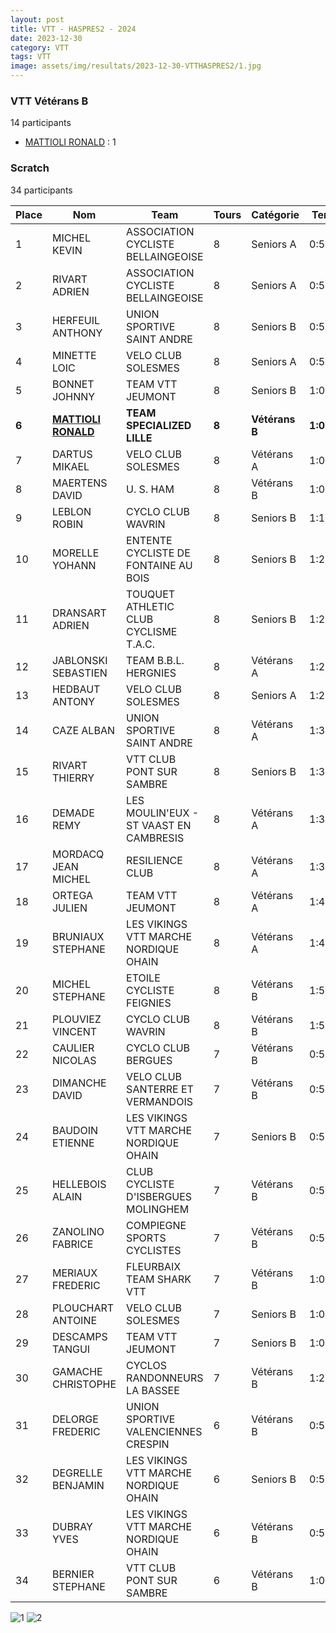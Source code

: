 ```yaml
---
layout: post
title: VTT - HASPRES2 - 2024
date: 2023-12-30
category: VTT
tags: VTT
image: assets/img/resultats/2023-12-30-VTTHASPRES2/1.jpg
---
```


### VTT Vétérans B
14 participants
- [MATTIOLI RONALD](https://teamspecializedlille.github.io/coureurs/mattiolironald) : 1

### Scratch
34 participants

| Place | Nom | Team | Tours | Catégorie | Temps |
|---|---|---|---|---|---|
| 1 | MICHEL KEVIN | ASSOCIATION CYCLISTE BELLAINGEOISE | 8 | Seniors A | 0:56:52 | 
| 2 | RIVART ADRIEN | ASSOCIATION CYCLISTE BELLAINGEOISE | 8 | Seniors A | 0:57:42 | 
| 3 | HERFEUIL ANTHONY | UNION SPORTIVE SAINT ANDRE | 8 | Seniors B | 0:58:32 | 
| 4 | MINETTE LOIC | VELO CLUB SOLESMES | 8 | Seniors A | 0:59:50 | 
| 5 | BONNET JOHNNY | TEAM VTT JEUMONT | 8 | Seniors B | 1:0:24 | 
| **6** | **[MATTIOLI RONALD](https://teamspecializedlille.github.io/coureurs/mattiolironald)** | **TEAM SPECIALIZED LILLE** | **8** | **Vétérans B** | **1:0:30** | 
| 7 | DARTUS MIKAEL | VELO CLUB SOLESMES | 8 | Vétérans A | 1:0:38 | 
| 8 | MAERTENS DAVID | U. S. HAM | 8 | Vétérans B | 1:0:38 | 
| 9 | LEBLON ROBIN | CYCLO CLUB WAVRIN | 8 | Seniors B | 1:1:5 | 
| 10 | MORELLE YOHANN | ENTENTE CYCLISTE DE FONTAINE AU BOIS | 8 | Seniors B | 1:2:0 | 
| 11 | DRANSART ADRIEN | TOUQUET ATHLETIC CLUB CYCLISME T.A.C. | 8 | Seniors B | 1:2:0 | 
| 12 | JABLONSKI SEBASTIEN | TEAM B.B.L. HERGNIES | 8 | Vétérans A | 1:2:34 | 
| 13 | HEDBAUT ANTONY | VELO CLUB SOLESMES | 8 | Seniors A | 1:2:42 | 
| 14 | CAZE ALBAN | UNION SPORTIVE SAINT ANDRE | 8 | Vétérans A | 1:3:3 | 
| 15 | RIVART THIERRY | VTT  CLUB PONT SUR SAMBRE | 8 | Seniors B | 1:3:10 | 
| 16 | DEMADE REMY | LES MOULIN'EUX - ST VAAST EN CAMBRESIS | 8 | Vétérans A | 1:3:40 | 
| 17 | MORDACQ JEAN MICHEL | RESILIENCE CLUB | 8 | Vétérans A | 1:3:52 | 
| 18 | ORTEGA JULIEN | TEAM VTT JEUMONT | 8 | Vétérans A | 1:4:21 | 
| 19 | BRUNIAUX STEPHANE | LES VIKINGS VTT MARCHE NORDIQUE OHAIN | 8 | Vétérans A | 1:4:48 | 
| 20 | MICHEL STEPHANE | ETOILE CYCLISTE FEIGNIES | 8 | Vétérans B | 1:5:9 | 
| 21 | PLOUVIEZ VINCENT | CYCLO CLUB WAVRIN | 8 | Vétérans B | 1:5:20 | 
| 22 | CAULIER NICOLAS | CYCLO CLUB BERGUES | 7 | Vétérans B | 0:57:27 | 
| 23 | DIMANCHE DAVID | VELO CLUB SANTERRE ET VERMANDOIS | 7 | Vétérans B | 0:57:28 | 
| 24 | BAUDOIN ETIENNE | LES VIKINGS VTT MARCHE NORDIQUE OHAIN | 7 | Seniors B | 0:57:59 | 
| 25 | HELLEBOIS ALAIN | CLUB CYCLISTE D'ISBERGUES MOLINGHEM | 7 | Vétérans B | 0:59:31 | 
| 26 | ZANOLINO FABRICE | COMPIEGNE SPORTS CYCLISTES | 7 | Vétérans B | 0:59:37 | 
| 27 | MERIAUX FREDERIC | FLEURBAIX TEAM SHARK VTT | 7 | Vétérans B | 1:0:4 | 
| 28 | PLOUCHART ANTOINE | VELO CLUB SOLESMES | 7 | Seniors B | 1:0:7 | 
| 29 | DESCAMPS TANGUI | TEAM VTT JEUMONT | 7 | Seniors B | 1:0:41 | 
| 30 | GAMACHE CHRISTOPHE | CYCLOS RANDONNEURS LA BASSEE | 7 | Vétérans B | 1:2:56 | 
| 31 | DELORGE FREDERIC | UNION SPORTIVE VALENCIENNES CRESPIN | 6 | Vétérans B | 0:57:2 | 
| 32 | DEGRELLE BENJAMIN | LES VIKINGS VTT MARCHE NORDIQUE OHAIN | 6 | Seniors B | 0:57:19 | 
| 33 | DUBRAY YVES | LES VIKINGS VTT MARCHE NORDIQUE OHAIN | 6 | Vétérans B | 0:59:0 | 
| 34 | BERNIER STEPHANE | VTT  CLUB PONT SUR SAMBRE | 6 | Vétérans B | 1:0:24 | 

![1](http://teamspecializedlille.github.io/assets/img/resultats/2023-12-30-VTTHASPRES2/1.jpg)
![2](http://teamspecializedlille.github.io/assets/img/resultats/2023-12-30-VTTHASPRES2/2.jpg)